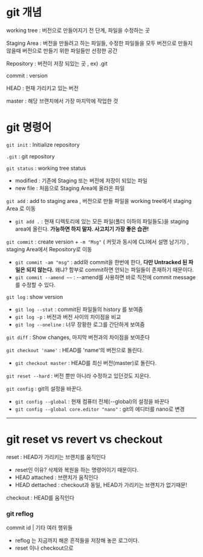 # git 개념

working tree : 버전으로 만들어지기 전 단계, 파일을 수정하는 곳

Staging Area : 버전을 만들려고 하는 파일들, 수정한 파일들을 모두 버전으로 만들지 않을때 버전으로 만들기 위한 파일들만 선정한 공간

Repository : 버전이 저장 되있는 곳 , ex) .git

commit : version

HEAD : 현재 가리키고 있는 버전

master : 해당 브랜치에서 가장 마지막에 작업한 것

# git 명령어

`git init` : Initialize repository

`.git` : git repository

`git status` :  working tree status 
  *  modified : 기존에 Staging 또는 버전에 저장이 되있는 파일
  *  new file : 처음으로 Staging Area에 올라온 파일

`git add` : add to staging area , 버전으로 만들 파일을 working tree에서 staging Area 로 이동
  *  `git add .` : 현재 디렉토리에 있는 모든 파일(폴더 이하의 파일들도)을 staging area에 올린다. **가능하면 하지 말자. 사고치기 가장 좋은 습관!**


`git commit` : create version + `-m "Msg"` ( 커밋과 동시에 CLI에서 설명 남기기) , staging Area에서 Repository로 이동
  *  `git commit -am "msg"` : add와 commit을 한번에 한다, **다만 Untracked 된 파일은 되지 않는다.** 왜냐? 함부로 commit하면 안되는 파일들이 존재하기 때문이다.
  *  `git commit --amend ~~` : --amend를 사용하면 바로 직전에 commit message를 수정할 수 있다.
 
`git log` : show version

  * `git log --stat` : commit된 파일들의 history 를 보여줌
  * `git log -p` : 버전과 버전 사이의 차이점을 비교
  * `git log --oneline` : 너무 장황한 로그를 간단하게 보여줌

`git diff` : Show changes, 마지막 버전과의 차이점을 보여준다

`git checkout 'name'` : HEAD를 'name'의 버전으로 돌린다.
  * `git checkout master` : HEAD를 최신 버전(master)로 돌린다.

`git reset --hard` : 버전 뿐만 아니라 수정하고 있던것도 지운다.


`git config` : git의 설정을 바꾼다.
  * `git config --global` : 현재 컴퓨터 전체(--global)의 설정을 바꾼다
   * `git config --global core.editor "nano"` : git의 에디터를 nano로 변경 

---

# git reset vs revert vs checkout

reset : HEAD가 가리키는 브랜치를 움직인다
* reset인 이유? 삭제와 복원을 하는 명령어이기 때문이다.
* HEAD attached : 브랜치가 움직인다
* HEAD dettached : checkout과 동일, HEAD가 가리키는 브랜치가 없기때문!

checkout : HEAD를 움직인다

### git reflog
commit id | 기타 여러 행위들
* reflog 는 지금까지 해온 흔적들을 저장해 놓은 로그이다.
* reset 이나 checkout으로 
